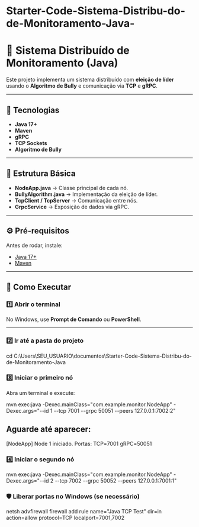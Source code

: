 # Starter-Code-Sistema-Distribu-do-de-Monitoramento-Java-

# 📡 Sistema Distribuído de Monitoramento (Java)

Este projeto implementa um sistema distribuído com **eleição de líder** usando o **Algoritmo de Bully** e comunicação via **TCP** e **gRPC**.

---

## 🚀 Tecnologias
- **Java 17+**
- **Maven**
- **gRPC**
- **TCP Sockets**
- **Algoritmo de Bully**

---

## 📂 Estrutura Básica
- **NodeApp.java** → Classe principal de cada nó.
- **BullyAlgorithm.java** → Implementação da eleição de líder.
- **TcpClient / TcpServer** → Comunicação entre nós.
- **GrpcService** → Exposição de dados via gRPC.

---

## ⚙️ Pré-requisitos

Antes de rodar, instale:
- [Java 17+](https://adoptium.net/)
- [Maven](https://maven.apache.org/download.cgi)

---

## 📌 Como Executar

### 1️⃣ Abrir o terminal
No Windows, use **Prompt de Comando** ou **PowerShell**.

---

### 2️⃣ Ir até a pasta do projeto

cd C:\Users\SEU_USUARIO\documentos\Starter-Code-Sistema-Distribu-do-de-Monitoramento-Java

### 3️⃣ Iniciar o primeiro nó

Abra um terminal e execute:

mvn exec:java -Dexec.mainClass="com.example.monitor.NodeApp" -Dexec.args="--id 1 --tcp 7001 --grpc 50051 --peers 127.0.0.1:7002:2"

## Aguarde até aparecer:

[NodeApp] Node 1 iniciado. Portas: TCP=7001 gRPC=50051

### 4️⃣ Iniciar o segundo nó

mvn exec:java -Dexec.mainClass="com.example.monitor.NodeApp" -Dexec.args="--id 2 --tcp 7002 --grpc 50052 --peers 127.0.0.1:7001:1"

### 🛡️ Liberar portas no Windows (se necessário)

netsh advfirewall firewall add rule name="Java TCP Test" dir=in action=allow protocol=TCP localport=7001,7002
